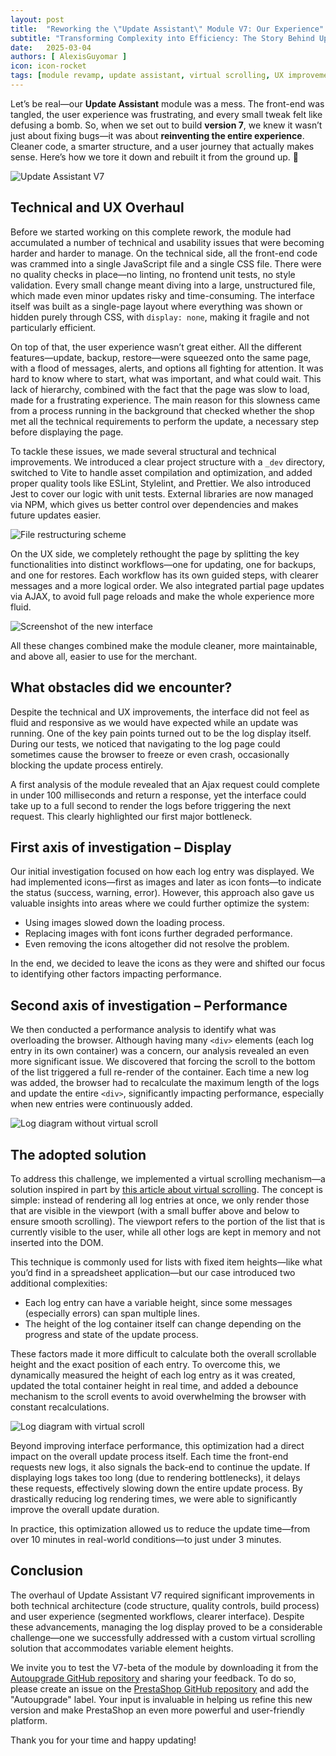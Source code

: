 ```yaml
---
layout: post
title:  "Reworking the \"Update Assistant\" Module V7: Our Experience"
subtitle: "Transforming Complexity into Efficiency: The Story Behind Update Assistant V7"
date:   2025-03-04
authors: [ AlexisGuyomar ]
icon: icon-rocket
tags: [module revamp, update assistant, virtual scrolling, UX improvements, performance optimization, frontend, code quality, user experience]
---
```


Let’s be real—our **Update Assistant** module was a mess. The front-end was tangled, the user experience was frustrating, and every small tweak felt like defusing a bomb.
So, when we set out to build **version 7**, we knew it wasn’t just about fixing bugs—it was about **reinventing the entire experience**. Cleaner code, a smarter structure, and a user journey that actually makes sense.
Here’s how we tore it down and rebuilt it from the ground up. 🚀

![Update Assistant V7](/assets/images/2025/03/banner_autoupgrade_v7.png)

## Technical and UX Overhaul

Before we started working on this complete rework, the module had accumulated a number of technical and usability issues that were becoming harder and harder to manage. On the technical side, all the front-end code was crammed into a single JavaScript file and a single CSS file. There were no quality checks in place—no linting, no frontend unit tests, no style validation. Every small change meant diving into a large, unstructured file, which made even minor updates risky and time-consuming. The interface itself was built as a single-page layout where everything was shown or hidden purely through CSS, with `display: none`, making it fragile and not particularly efficient.

On top of that, the user experience wasn’t great either. All the different features—update, backup, restore—were squeezed onto the same page, with a flood of messages, alerts, and options all fighting for attention. It was hard to know where to start, what was important, and what could wait. This lack of hierarchy, combined with the fact that the page was slow to load, made for a frustrating experience. The main reason for this slowness came from a process running in the background that checked whether the shop met all the technical requirements to perform the update, a necessary step before displaying the page.

To tackle these issues, we made several structural and technical improvements. We introduced a clear project structure with a `_dev` directory, switched to Vite to handle asset compilation and optimization, and added proper quality tools like ESLint, Stylelint, and Prettier. We also introduced Jest to cover our logic with unit tests. External libraries are now managed via NPM, which gives us better control over dependencies and makes future updates easier.

![File restructuring scheme](/assets/images/2025/03/banner_autoupgrade_files.png)

On the UX side, we completely rethought the page by splitting the key functionalities into distinct workflows—one for updating, one for backups, and one for restores. Each workflow has its own guided steps, with clearer messages and a more logical order. We also integrated partial page updates via AJAX, to avoid full page reloads and make the whole experience more fluid.

![Screenshot of the new interface](/assets/images/2025/03/banner_screen_autoupgrade.png)

All these changes combined make the module cleaner, more maintainable, and above all, easier to use for the merchant.

## What obstacles did we encounter?

Despite the technical and UX improvements, the interface did not feel as fluid and responsive as we would have expected while an update was running. One of the key pain points turned out to be the log display itself. During our tests, we noticed that navigating to the log page could sometimes cause the browser to freeze or even crash, occasionally blocking the update process entirely.

A first analysis of the module revealed that an Ajax request could complete in under 100 milliseconds and return a response, yet the interface could take up to a full second to render the logs before triggering the next request. This clearly highlighted our first major bottleneck.

## First axis of investigation – Display

Our initial investigation focused on how each log entry was displayed. We had implemented icons—first as images and later as icon fonts—to indicate the status (success, warning, error). However, this approach also gave us valuable insights into areas where we could further optimize the system:

- Using images slowed down the loading process.
- Replacing images with font icons further degraded performance.
- Even removing the icons altogether did not resolve the problem.

In the end, we decided to leave the icons as they were and shifted our focus to identifying other factors impacting performance.

## Second axis of investigation – Performance

We then conducted a performance analysis to identify what was overloading the browser. Although having many `<div>` elements (each log entry in its own container) was a concern, our analysis revealed an even more significant issue. We discovered that forcing the scroll to the bottom of the list triggered a full re-render of the container. Each time a new log was added, the browser had to recalculate the maximum length of the logs and update the entire `<div>`, significantly impacting performance, especially when new entries were continuously added.

![Log diagram without virtual scroll](/assets/images/2025/03/banner_no_virtual_scroll.png)

## The adopted solution

To address this challenge, we implemented a virtual scrolling mechanism—a solution inspired in part by <a href="https://blog.logrocket.com/virtual-scrolling-core-principles-and-basic-implementation-in-react/" target="_blank">this article about virtual scrolling</a>. The concept is simple: instead of rendering all log entries at once, we only render those that are visible in the viewport (with a small buffer above and below to ensure smooth scrolling). The viewport refers to the portion of the list that is currently visible to the user, while all other logs are kept in memory and not inserted into the DOM.

This technique is commonly used for lists with fixed item heights—like what you’d find in a spreadsheet application—but our case introduced two additional complexities:

- Each log entry can have a variable height, since some messages (especially errors) can span multiple lines.
- The height of the log container itself can change depending on the progress and state of the update process.

These factors made it more difficult to calculate both the overall scrollable height and the exact position of each entry. To overcome this, we dynamically measured the height of each log entry as it was created, updated the total container height in real time, and added a debounce mechanism to the scroll events to avoid overwhelming the browser with constant recalculations.

![Log diagram with virtual scroll](/assets/images/2025/03/banner_virtual_scroll.png)

Beyond improving interface performance, this optimization had a direct impact on the overall update process itself. Each time the front-end requests new logs, it also signals the back-end to continue the update. If displaying logs takes too long (due to rendering bottlenecks), it delays these requests, effectively slowing down the entire update process. By drastically reducing log rendering times, we were able to significantly improve the overall update duration.

In practice, this optimization allowed us to reduce the update time—from over 10 minutes in real-world conditions—to just under 3 minutes.

## Conclusion

The overhaul of Update Assistant V7 required significant improvements in both technical architecture (code structure, quality controls, build process) and user experience (segmented workflows, clearer interface). Despite these advancements, managing the log display proved to be a considerable challenge—one we successfully addressed with a custom virtual scrolling solution that accommodates variable element heights.

We invite you to test the V7-beta of the module by downloading it from the <a href="https://github.com/PrestaShop/autoupgrade/releases" target="_blank">Autoupgrade GitHub repository</a> and sharing your feedback. To do so, please create an issue on the <a href="https://github.com/PrestaShop/PrestaShop/issues" target="_blank">PrestaShop GitHub repository</a> and add the "Autoupgrade" label. Your input is invaluable in helping us refine this new version and make PrestaShop an even more powerful and user-friendly platform.

Thank you for your time and happy updating!
